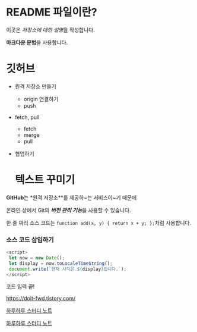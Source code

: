 # README 파일이란?

이곳은 *저장소에 대한 설명*을 작성합니다.

**마크다운 문법**을 사용합니다.

# 깃허브

- 원격 저장소 만들기
  - origin 연결하기
  - push
- fetch, pull
  - fetch
  - merge
  - pull
- 협업하기

  # 텍스트 꾸미기

 **GitHub**는 *원격 저장소**를 제공하~는 서비스이~기 때문에

 온라인 상에서 Git의 ***버전 관리 기능***을 사용할 수 있습니다.

 한 줄 짜리 소스 코드는 `function add(x, y) { return x + y; };`처럼 사용합니다.

 ### 소스 코드 삽입하기

 ```Javascript
<script>
  let now = new Date();
  let display = now.toLocaleTimeString();
  document.write(`현재 시각은 ${display}입니다.`);
</script>
```

코드 입력 끝!

<https://doit-fwd.tistory.com/>

[하루하루 스터디 노트](https://doit-fwd.tistory.com/)

[하루하루 스터디 노트](https://doit-fwd.tistory.com/, "프런트엔드 개발 팁")
